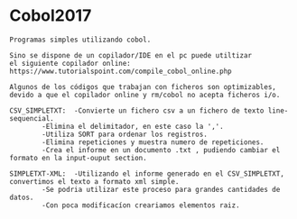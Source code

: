 # Cobol2017
	Programas simples utilizando cobol.
  
	Sino se dispone de un copilador/IDE en el pc puede utiltizar
	el siguiente copilador online:
	https://www.tutorialspoint.com/compile_cobol_online.php
	
	Algunos de los códigos que trabajan con ficheros son optimizables,
	devido a que el copilador online y rm/cobol no acepta ficheros i/o.
	
	CSV_SIMPLETXT:  -Convierte un fichero csv a un fichero de texto line-sequencial.
			-Elimina el delimitador, en este caso la ','.
			-Utiliza SORT para ordenar los registros.
			-Elimina repeticiones y muestra numero de repeticiones.	
			-Crea el informe en un documento .txt , pudiendo cambiar el formato en la input-ouput section.
	
	SIMPLETXT-XML:	-Utilizando el informe generado en el CSV_SIMPLETXT, convertimos el texto a formato xml simple.
			-Se podria utilizar este proceso para grandes cantidades de datos.
			-Con poca modificacíon creariamos elementos raiz.
			
	
